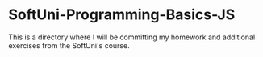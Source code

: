 # SoftUni-Programming-Basics-JS
This is a directory where I will be committing my homework and additional exercises from the SoftUni's course.
